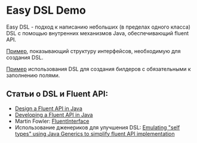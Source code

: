 # Easy DSL Demo

Easy DSL - подход к написанию небольших (в пределах одного класса) DSL 
с помощью внутренних механизмов Java, обеспечивающий fluent API.

[Пример](src/main/java/dev/boiarshinov/easydsldemo/DslExample.java), 
показывающий структуру интерфейсов, необходимую для создания DSL.

[Пример](src/main/java/dev/boiarshinov/easydsldemo/model/DslModel.java) 
использования DSL для создания билдеров с обязательными к заполнению полями.

## Статьи о DSL и Fluent API:
- [Design a Fluent API in Java](https://dzone.com/articles/java-fluent-api-design)
- [Developing a Fluent API in Java](https://www.jrebel.com/blog/developing-a-fluent-api-in-java)
- Martin Fowler: [FluentInterface](https://www.martinfowler.com/bliki/FluentInterface.html)
- Использование дженериков для улучшения DSL: [Emulating "self types" using Java Generics to simplify fluent API implementation](http://web.archive.org/web/20130721224442/http:/passion.forco.de/content/emulating-self-types-using-java-generics-simplify-fluent-api-implementation)